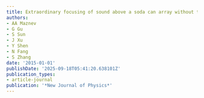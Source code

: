 ```yaml
---
title: Extraordinary focusing of sound above a soda can array without time reversal
authors:
- AA Maznev
- G Gu
- S Sun
- J Xu
- Y Shen
- N Fang
- S Zhang
date: '2015-01-01'
publishDate: '2025-09-18T05:41:20.638101Z'
publication_types:
- article-journal
publication: '*New Journal of Physics*'
---
```

